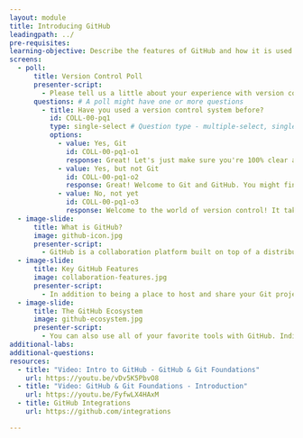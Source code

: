```yaml
---
layout: module
title: Introducing GitHub
leadingpath: ../
pre-requisites:
learning-objective: Describe the features of GitHub and how it is used to collaborate effectively with your team.
screens:
  - poll:
      title: Version Control Poll
      presenter-script:
        - Please tell us a little about your experience with version control.
      questions: # A poll might have one or more questions
        - title: Have you used a version control system before?
          id: COLL-00-pq1
          type: single-select # Question type - multiple-select, single-select, free-text-single-entry or free-text-multiple-entry
          options:
            - value: Yes, Git
              id: COLL-00-pq1-o1
              response: Great! Let's just make sure you're 100% clear about the differences between Git and GitHub.
            - value: Yes, but not Git
              id: COLL-00-pq1-o2
              response: Great! Welcome to Git and GitHub. You might find them a little different from your previous vcs's but we think you're going to like the differences!
            - value: No, not yet
              id: COLL-00-pq1-o3
              response: Welcome to the world of version control! It takes a bit of getting used to but you'll soon find out just how powerful a version control system can be for keeping track of your changed and collaborating with your team.
  - image-slide:
      title: What is GitHub?
      image: github-icon.jpg
      presenter-script:
        - GitHub is a collaboration platform built on top of a distributed version control system called Git.
  - image-slide:
      title: Key GitHub Features
      image: collaboration-features.jpg
      presenter-script:
        - In addition to being a place to host and share your Git projects, GitHub provides a number of features to help your team collaborate including issues for discussing features and bugs and pull requests for discussing and reviewing new features your team is working on.
  - image-slide:
      title: The GitHub Ecosystem
      image: github-ecosystem.jpg
      presenter-script:
        - You can also use all of your favorite tools with GitHub. Indispensable tools like continuous integration and continuous deployment help you and your team build software better, together.
additional-labs:
additional-questions:
resources:
  - title: "Video: Intro to GitHub - GitHub & Git Foundations"
    url: https://youtu.be/vDv5K5PbvO8
  - title: "Video: GitHub & Git Foundations - Introduction"
    url: https://youtu.be/FyfwLX4HAxM
  - title: GitHub Integrations
    url: https://github.com/integrations

---
```

